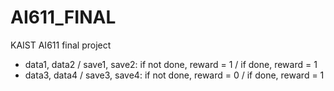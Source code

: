 # AI611_FINAL
KAIST AI611 final project

- data1, data2 / save1, save2: if not done, reward = 1 / if done, reward = 1
- data3, data4 / save3, save4: if not done, reward = 0 / if done, reward = 1
